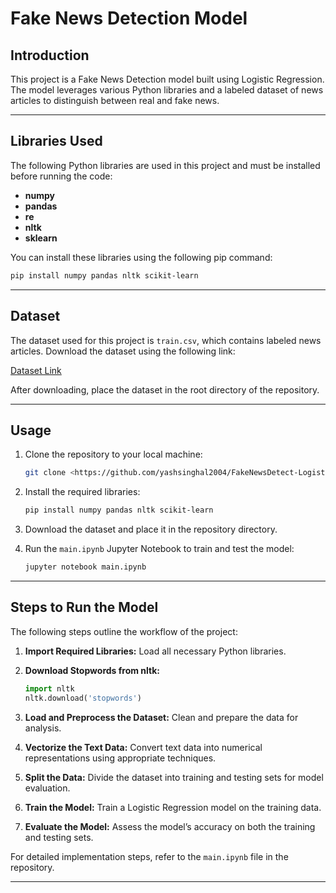 # Fake News Detection Model

## Introduction

This project is a Fake News Detection model built using Logistic Regression. The model leverages various Python libraries and a labeled dataset of news articles to distinguish between real and fake news.

---

## Libraries Used

The following Python libraries are used in this project and must be installed before running the code:

- **numpy**
- **pandas**
- **re**
- **nltk**
- **sklearn**

You can install these libraries using the following pip command:

```bash
pip install numpy pandas nltk scikit-learn
```

---

## Dataset

The dataset used for this project is `train.csv`, which contains labeled news articles. Download the dataset using the following link:

[Dataset Link](https://www.kaggle.com/c/fake-news/data)

After downloading, place the dataset in the root directory of the repository.

---

## Usage

1. Clone the repository to your local machine:

   ```bash
   git clone <https://github.com/yashsinghal2004/FakeNewsDetect-LogisticR.git>
   ```

2. Install the required libraries:

   ```bash
   pip install numpy pandas nltk scikit-learn
   ```

3. Download the dataset and place it in the repository directory.

4. Run the `main.ipynb` Jupyter Notebook to train and test the model:

   ```bash
   jupyter notebook main.ipynb
   ```

---

## Steps to Run the Model

The following steps outline the workflow of the project:

1. **Import Required Libraries:** Load all necessary Python libraries.

2. **Download Stopwords from nltk:**

   ```python
   import nltk
   nltk.download('stopwords')
   ```

3. **Load and Preprocess the Dataset:** Clean and prepare the data for analysis.

4. **Vectorize the Text Data:** Convert text data into numerical representations using appropriate techniques.

5. **Split the Data:** Divide the dataset into training and testing sets for model evaluation.

6. **Train the Model:** Train a Logistic Regression model on the training data.

7. **Evaluate the Model:** Assess the model’s accuracy on both the training and testing sets.

For detailed implementation steps, refer to the `main.ipynb` file in the repository.

---


